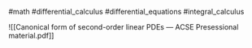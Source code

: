 #math #differential_calculus #differential_equations #integral_calculus 

![[Canonical form of second-order linear PDEs — ACSE Presessional material.pdf]]